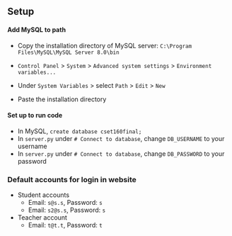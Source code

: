 ## Setup
#### Add MySQL to path
- Copy the installation directory of MySQL server: `C:\Program Files\MySQL\MySQL Server 8.0\bin`

- `Control Panel` > `System` > `Advanced system settings` > `Environment variables...`

- Under `System Variables` > select `Path` >  `Edit` > `New`
- Paste the installation directory

#### Set up to run code
- In MySQL, `create database cset160final;`
- In `server.py` under `# Connect to database`, change `DB_USERNAME` to your username
- In `server.py` under `# Connect to database`, change `DB_PASSWORD` to your password

### Default accounts for login in website
- Student accounts
	- Email: `s@s.s`, Password: `s`
	- Email: `s2@s.s`, Password: `s`
- Teacher account
	- Email: `t@t.t`, Password: `t`
